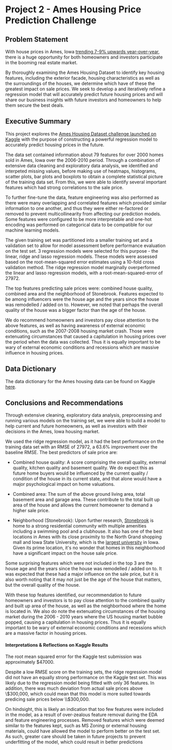 # **Project 2 - Ames Housing Price Prediction Challenge**

## **Problem Statement**

With house prices in Ames, Iowa <a href='https://datausa.io/profile/geo/ames-ia/#housing'>trending 7-9% upwards year-over-year</a>, there is a huge opportunity for both homeowners and investors participate in the booming real estate market.

By thoroughly examining the Ames Housing Dataset to identify key housing features, including the exterior facade, housing characteristics as well as the surroundings of the houses, we determine which have of these the greatest impact on sale prices. We seek to develop a and iteratively refine a regression model that will accurately predict future housing prices and will share our business insights with future investors and homeowners to help them secure the best deals.


## **Executive Summary**


This project explores the <a href='https://www.kaggle.com/c/dsi-us-6-project-2-regression-challenge/overview'>Ames Housing Dataset challenge launched on Kaggle</a> with the purpose of constructing a powerful regression model to accurately predict housing prices in the future.

The data set contained information about 79 features for over 2000 homes sold in Ames, Iowa over the 2006-2010 period. Through a combination of extensive data cleaning and exploratory data analysis, we identified and interpeted missing values, before making use of heatmaps, histograms, scatter plots, bar plots and boxplots to obtain a complete statistical picture of the training data set. From this, we were able to identify several important features which had strong correlations to the sale price.

To further fine-tune the data, feature engineering was also performed as there were many overlapping and correlated features which provided similar information to one another, and thus they were either re-factored or removed to prevent multicollinearity from affecting our prediction models. Some features were configured to be more interpretable and one-hot encoding was performed on categorical data to be compatible for our machine learning models.

The given training set was partitioned into a smaller training set and a validation set to allow for model assessment before performance evaluation on the test set. 3 regression models were selected for this purpose - the linear, ridge and lasso regression models. These models were assessed based on the root-mean-squared error estimates using a 10-fold cross validation method. The ridge regression model marginally overperformed the linear and lasso regression models, with a root-mean-squared-error of 27972.

The top features predicting sale prices were: combined house quality, combined area and the neighborhood of Stonebrook. Features expected to be among influencers were the house age and the years since the house was remodelled / added on to. However, we noted that perhaps the overall quality of the house was a bigger factor than the age of the house.

We do recommend homeowners and investors pay close attention to the above features, as well as having awareness of external economic conditions, such as the 2007-2008 housing market crash. Those were extenuating circumstances that caused a capitulation in housing prices over the period when the data was collected. Thus it is equally important to be wary of external economic conditions and recessions which are massive influence in housing prices.


## **Data Dictionary**


The data dictionary for the Ames housing data can be found on Kaggle <a href='https://www.kaggle.com/c/dsi-us-6-project-2-regression-challenge/data'>here</a>.


## **Conclusions and Recommendations**


Through extensive cleaning, exploratory data analysis, preprocessing and running various models on the training set, we were able to build a model to help current and future homeowners, as well as investors with their decisions in the Ames, Iowa housing market.

We used the ridge regression model, as it had the best performance on the training data set with an RMSE of 27972, a 63.6% improvement over the baseline RMSE. The best predictors of sale price are:
- Combined house quality: A score comprising the overall quality, external quality, kitchen quality and basement quality. We do expect this as future home buyers would be influenced by the current quality / condition of the house in its current state, and that alone would have a major psychological impact on home valuations.


- Combined area: The sum of the above ground living area, total basement area and garage area. These contribute to the total built up area of the house and allows the current homeowner to demand a higher sale price.


- Neighborhood (Stonebrook): Upon further research, <a href='https://www.stonebrooke.org/'>Stonebrook</a> is home to a strong residential community with multiple amenities including a swimming pool and a clubhouse. It also has one of the best locations in Ames with its close proximity to the North Grand shopping mall and Iowa State University, which is the <a href='https://www.flickr.com/photos/fourstarcashiernathan/sets/72157624665613300/page3/?view=lg'>largest university</a> in Iowa. Given its prime location, it's no wonder that homes in this neighborhood have a significant impact on the house sale price.

Some surprising features which were not included in the top 3 are the house age and the years since the house was remodelled / added on to. It was expected that these had a major influence on the sale price, but it is also worth noting that it may not just be the age of the house that matters, but the overall quality of the house.

With these top features identified, our recommendation to future homeowners and investors is to pay close attention to the combined quality and built up area of the house, as well as the neighborhood where the home is located in. We also do note the extenuating circumstances of the housing market during the 2006 - 2010 years where the US housing market bubble popped, causing a capitulation in housing prices. Thus it is equally important to be wary of external economic conditions and recessions which are a massive factor in housing prices.

#### **Interpretations & Reflections on Kaggle Results**

The root mean squared error for the Kaggle test submission was approximately $47000.

Despite a low RMSE score on the training sets, the ridge regression model did not have an equally strong performance on the Kaggle test set. This was likely due to the regression model being fitted with only 36 features. In addition, there was much deviation from actual sale prices above \\$300,000, which could mean that this model is more suited towards predicing sale prices below \\$300,000.

On hindsight, this is likely an indication that too few features were included in the model, as a result of over-zealous feature removal during the EDA and feature engineering processes. Removed features which were deemed similar to the features kept, such as MS Zoning or external housing materials, could have allowed the model to perform better on the test set. As such, greater care should be taken in future projects to prevent underfitting of the model, which could result in better predictions
